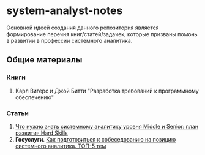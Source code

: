 # system-analyst-notes
Основной идеей создания данного репозитория является формирование перечня книг/статей/задачек, которые призваны помочь в развитии в профессии системного аналитика.

## Общие материалы


### Книги
1. Карл Вигерс и Джой Битти "Разработка требований к программному обеспечению"

### Статьи
1. [Что нужно знать системному аналитику уровня Middle и Senior: план развития Hard Skills](https://habr.com/ru/post/692580/)
2. **Госуслуги**. [Как подготовиться к собеседованию на позицию системного аналитика. ТОП-5 тем](https://habr.com/ru/company/rtlabs/blog/569922/)
